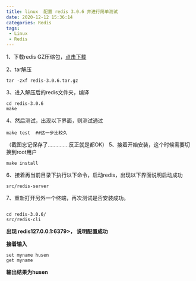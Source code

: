 ```yaml
---
title: linux  配置 redis 3.0.6 并进行简单测试
date: 2020-12-12 15:36:14
categories: Redis
tags:
 - Linux
 - Redis
---
```


1、下载redis GZ压缩包，[点击下载](http://download.redis.io/releases/redis-3.0.6.tar.gz "点击下载")

2、tar解压

`tar -zxf redis-3.0.6.tar.gz  ` 



3、进入解压后的redis文件夹，编译

```shell
cd redis-3.0.6  
make  
```


4、然后测试，出现以下界面，则测试通过

```shell
make test  ##这一步比较久
```

（截图忘记保存了..............反正就是都OK）
5、接着开始安装，这个时候需要切换到root用户

```shell
make install  

```



6、接着再当前目录下执行以下命令，启动redis，出现以下界面说明启动成功

```shell
src/redis-server  
```




7、重新打开另外一个终端，再次测试是否安装成功。
```shell

cd redis-3.0.6/  
src/redis-cli  
```

**出现 redis127.0.0.1:6379>， 说明配置成功**

**接着输入**
```shell
set myname husen
get myname
```
**输出结果为husen**

